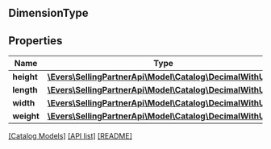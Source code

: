## DimensionType

## Properties

Name | Type | Description | Notes
------------ | ------------- | ------------- | -------------
**height** | [**\Evers\SellingPartnerApi\Model\Catalog\DecimalWithUnits**](DecimalWithUnits.md) |  | [optional]
**length** | [**\Evers\SellingPartnerApi\Model\Catalog\DecimalWithUnits**](DecimalWithUnits.md) |  | [optional]
**width** | [**\Evers\SellingPartnerApi\Model\Catalog\DecimalWithUnits**](DecimalWithUnits.md) |  | [optional]
**weight** | [**\Evers\SellingPartnerApi\Model\Catalog\DecimalWithUnits**](DecimalWithUnits.md) |  | [optional]

[[Catalog Models]](../) [[API list]](../../Api) [[README]](../../../README.md)
